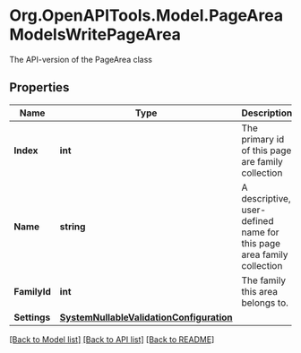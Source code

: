 # Org.OpenAPITools.Model.PageAreaModelsWritePageArea
The API-version of the PageArea class

## Properties

Name | Type | Description | Notes
------------ | ------------- | ------------- | -------------
**Index** | **int** | The primary id of this page are family collection | [optional] 
**Name** | **string** | A descriptive, user-defined name for this page area family collection | [optional] 
**FamilyId** | **int** | The family this area belongs to. | [optional] 
**Settings** | [**SystemNullableValidationConfiguration**](SystemNullableValidationConfiguration.md) |  | [optional] 

[[Back to Model list]](../README.md#documentation-for-models) [[Back to API list]](../README.md#documentation-for-api-endpoints) [[Back to README]](../README.md)

